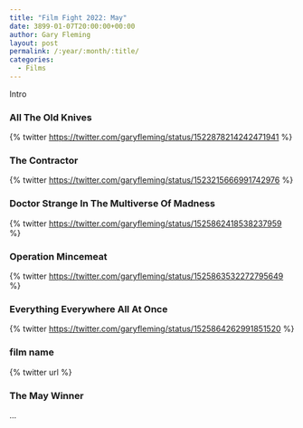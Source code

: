 ```yaml
---
title: "Film Fight 2022: May"
date: 3899-01-07T20:00:00+00:00
author: Gary Fleming
layout: post
permalink: /:year/:month/:title/
categories:
  - Films
---
```


Intro

### All The Old Knives

{% twitter https://twitter.com/garyfleming/status/1522878214242471941 %}

### The Contractor

{% twitter https://twitter.com/garyfleming/status/1523215666991742976 %}

### Doctor Strange In The Multiverse Of Madness

{% twitter https://twitter.com/garyfleming/status/1525862418538237959 %}

### Operation Mincemeat

{% twitter https://twitter.com/garyfleming/status/1525863532272795649 %}

### Everything Everywhere All At Once

{% twitter https://twitter.com/garyfleming/status/1525864262991851520 %}

### film name

{% twitter url %}


### The May Winner

...
